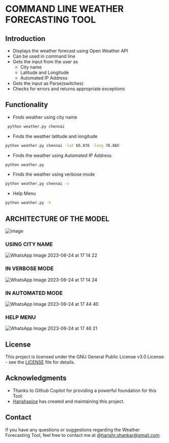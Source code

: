 # COMMAND LINE WEATHER FORECASTING TOOL

## Introduction
- Displays the weather forecast using Open Weather API
- Can be used in command line
- Gets the input from the user as
   - City name
   - Latitude and Longitude
   - Automated IP Address
- Gets the input as Parse(switches)
- Checks for errors and returns appropriate exceptions


## Functionality
- Finds weather using city name
```zsh
 python weather.py chennai
 ```

- Finds the weather latitude and longitude
```zsh
python weather.py chennai -lat 65.876 -long 76.865
```

- Finds the weather using Automated IP Address
```zsh
python weather.py 
```

- Finds the weather using verbose mode
```zsh
python weather.py chennai -v 
```

- Help Menu
```zsh
python weather.py -h
```


## ARCHITECTURE OF THE MODEL
![image](https://github.com/Harishspice/Microsoft-Git-Copilot/assets/117935868/0ffcfaaf-cb8b-43a7-af8a-a679dd6eca7f)



### USING CITY NAME
![WhatsApp Image 2023-06-24 at 17 14 22](https://github.com/Harishspice/Microsoft-Git-Copilot/assets/117935868/5e350eec-b2fc-46f8-afa3-0c6359265c16)



### IN VERBOSE MODE 
![WhatsApp Image 2023-06-24 at 17 14 24](https://github.com/Harishspice/Microsoft-Git-Copilot/assets/117935868/cb279cc1-0f3d-4fbe-95c9-e81c6550497a)



### IN AUTOMATED MODE
![WhatsApp Image 2023-06-24 at 17 44 40](https://github.com/Harishspice/Microsoft-Git-Copilot/assets/117935868/715be4f8-188e-4207-9286-8f8bbb443024)

### HELP MENU
![WhatsApp Image 2023-06-24 at 17 46 21](https://github.com/Harishspice/Microsoft-Git-Copilot/assets/117935868/638e2878-f035-4a05-a502-b4a91e6b9125)

## License

This project is licensed under the GNU General Public License v3.0 License - see the [LICENSE](LICENSE) file for details.

## Acknowledgments

- Thanks to Github Copilot for providing a powerful foundation for this Tool.
- [Harishspice](https://github.com/Harishspice) has created and maintaining this project.

## Contact

If you have any questions or suggestions regarding the Weather Forecasting Tool, feel free to contact me at @harishr.shankar@gmail.com.
